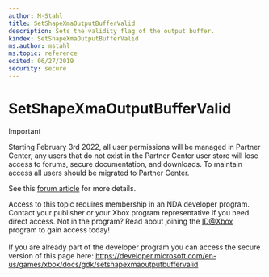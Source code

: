 ```yaml
---
author: M-Stahl
title: SetShapeXmaOutputBufferValid
description: Sets the validity flag of the output buffer.
kindex: SetShapeXmaOutputBufferValid
ms.author: mstahl
ms.topic: reference
edited: 06/27/2019
security: secure
---
```


# SetShapeXmaOutputBufferValid
> [!IMPORTANT]
> Starting February 3rd 2022, all user permissions will be managed in Partner Center, any users that do not exist in the Partner Center user store will lose access to forums, secure documentation, and downloads. To maintain access all users should be migrated to Partner Center. <p></p>See this <a href="https://forums.xboxlive.com/articles/132187/breaking-change-user-access-for-forums-secure-docu.html">forum article</a> for more details.  

 Access to this topic requires membership in an NDA developer program. Contact your publisher or your Xbox program representative if you need direct access. Not in the program? Read about joining the <a href="https://www.xbox.com/Developers/id">ID@Xbox</a> program to gain access today!  <br/><br/>If you are already part of the developer program you can access the secure version of this page here: <a target="_blank" href="https://developer.microsoft.com/en-us/games/xbox/docs/gdk/setshapexmaoutputbuffervalid">https://developer.microsoft.com/en-us/games/xbox/docs/gdk/setshapexmaoutputbuffervalid</a>
